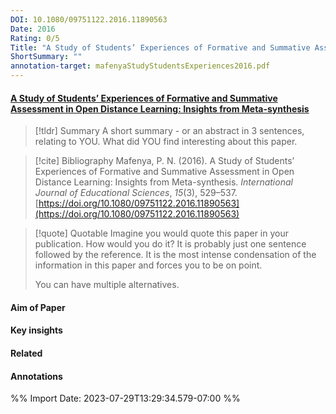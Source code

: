 ```yaml
---
DOI: 10.1080/09751122.2016.11890563
Date: 2016
Rating: 0/5
Title: "A Study of Students’ Experiences of Formative and Summative Assessment in Open Distance Learning: Insights from Meta-synthesis"
ShortSummary: ""
annotation-target: mafenyaStudyStudentsExperiences2016.pdf
---
```



#### [A Study of Students’ Experiences of Formative and Summative Assessment in Open Distance Learning: Insights from Meta-synthesis](mafenyaStudyStudentsExperiences2016.pdf)




> [!tldr] Summary
> A short summary - or an abstract in 3 sentences, relating to YOU. What did YOU find interesting about this paper. 

> [!cite] Bibliography
>Mafenya, P. N. (2016). A Study of Students’ Experiences of Formative and Summative Assessment in Open Distance Learning: Insights from Meta-synthesis. _International Journal of Educational Sciences_, _15_(3), 529–537. [https://doi.org/10.1080/09751122.2016.11890563](https://doi.org/10.1080/09751122.2016.11890563)

> [!quote] Quotable
> Imagine you would quote this paper in your publication. How would you do it? It is probably just one sentence followed by the reference. It is the most intense condensation of the information in this paper and forces you to be on point. 
> 
> You can have multiple alternatives. 


#### Aim of Paper


#### Key insights 


#### Related

#### Annotations





%% Import Date: 2023-07-29T13:29:34.579-07:00 %%
